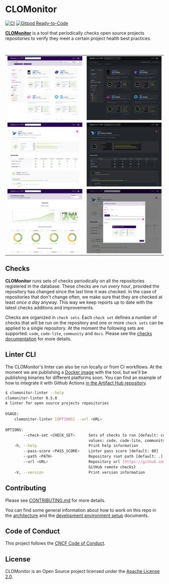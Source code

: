 # CLOMonitor

[![CI](https://github.com/cncf/clomonitor/workflows/CI/badge.svg)](https://github.com/cncf/clomonitor/actions?query=workflow%3ACI)
[![Gitpod Ready-to-Code](https://img.shields.io/badge/Gitpod-ready--to--code-blue?logo=gitpod)](https://gitpod.io/#https://github.com/cncf/clomonitor)

[**CLOMonitor**](https://clomonitor.io) is a tool that periodically checks open source projects repositories to verify they meet a certain project health best practices.

<br/>
<table>
    <tr>
        <td width="50%"><img src="docs/screenshots/search-light.png?raw=true"></td>
        <td width="50%"><img src="docs/screenshots/search-dark.png?raw=true"></td>
    </tr>
    <tr>
        <td width="50%"><img src="docs/screenshots/project-light.png?raw=true"></td>
        <td width="50%"><img src="docs/screenshots/project-dark.png?raw=true"></td>
    </tr>
    <tr>
        <td width="50%"><img src="docs/screenshots/stats-light.png?raw=true"></td>
        <td width="50%"><img src="docs/screenshots/embed-report-light.png?raw=true"></td>
    </tr>
</table>

## Checks

**CLOMonitor** runs sets of checks periodically on all the repositories registered in the database. These checks are run *every hour*, provided the repository has changed since the last time it was checked. In the case of repositories that don't change often, we make sure that they are checked at least *once a day* anyway. This way we keep reports up to date with the latest checks additions and improvements.

Checks are organized in `check sets`. Each `check set` defines a number of checks that will be run on the repository and one or more `check sets` can be applied to a single repository. At the moment the following sets are supported: `code`, `code-lite`, `community` and `docs`. Please see the [checks documentation](./docs/checks.md) for more details.

## Linter CLI

The CLOMonitor's linter can also be run locally or from CI workflows. At the moment we are publishing a [Docker image](https://gallery.ecr.aws/clomonitor/linter) with the tool, but we'll be publishing binaries for different platforms soon. You can find an example of how to integrate it with Github Actions [in the Artifact Hub repository](https://github.com/artifacthub/hub/blob/a25d69235ef9a196aa905e160c99977b692d5e34/.github/workflows/ci.yml#L40-L49).

```sh
$ clomonitor-linter --help
clomonitor-linter 0.5.0
A linter for open source projects repositories

USAGE:
    clomonitor-linter [OPTIONS] --url <URL>

OPTIONS:
        --check-set <CHECK_SET>      Sets of checks to run [default: code community] [possible
                                     values: code, code-lite, community, docs]
    -h, --help                       Print help information
        --pass-score <PASS_SCORE>    Linter pass score [default: 80]
        --path <PATH>                Repository root path [default: .]
        --url <URL>                  Repository url [https://github.com/org/repo] (required for some
                                     GitHub remote checks)
    -V, --version                    Print version information
```

## Contributing

Please see [CONTRIBUTING.md](./CONTRIBUTING.md) for more details.

You can find some general information about how to work on this repo in the [architecture](./docs/architecture.md) and the [development environment setup](./docs/dev.md) documents.

## Code of Conduct

This project follows the [CNCF Code of Conduct](https://github.com/cncf/foundation/blob/master/code-of-conduct.md).

## License

CLOMonitor is an Open Source project licensed under the [Apache License 2.0](https://www.apache.org/licenses/LICENSE-2.0).
